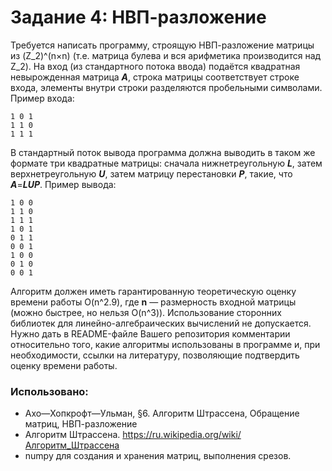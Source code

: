 # Задание 4: НВП-разложение

Требуется написать программу, строящую НВП-разложение матрицы из (Z_2)^(n×n) (т.е. матрица булева и вся арифметика производится над Z_2). На вход (из стандартного потока ввода) подаётся квадратная невырожденная матрица ***A***, строка матрицы соответствует строке входа, элементы внутри строки разделяются пробельными символами. Пример входа:

```
1 0 1
1 1 0
1 1 1
```
В стандартный поток вывода программа должна выводить в таком же формате три квадратные матрицы: сначала нижнетреугольную ***L***, затем верхнетреугольную ***U***, затем матрицу перестановки ***P***, такие, что ***A***=***LUP***. Пример вывода:

```
1 0 0
1 1 0
1 1 1
1 0 1
0 1 1
0 0 1
1 0 0
0 1 0
0 0 1
```

Алгоритм должен иметь гарантированную теоретическую оценку времени работы O(n^2.9), где **n** — размерность входной матрицы (можно быстрее, но нельзя O(n^3)). Использование сторонних библиотек для линейно-алгебраических вычислений не допускается. Нужно дать в README-файле Вашего репозитория комментарии относительно того, какие алгоритмы использованы в программе и, при необходимости, ссылки на литературу, позволяющие подтвердить оценку времени работы.

### Использовано:

* Ахо—Хопкрофт—Ульман, §6. Алгоритм Штрассена, Обращение матриц, НВП-разложение
* Алгоритм Штрассена. https://ru.wikipedia.org/wiki/Алгоритм_Штрассена
* numpy для создания и хранения матриц, выполнения срезов.
